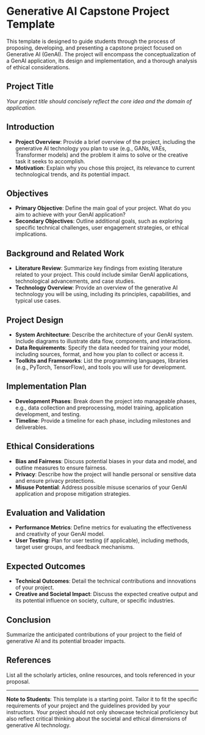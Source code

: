 # Generative AI Capstone Project Template

This template is designed to guide students through the process of proposing, developing, and presenting a capstone project focused on Generative AI (GenAI). The project will encompass the conceptualization of a GenAI application, its design and implementation, and a thorough analysis of ethical considerations.

## Project Title

*Your project title should concisely reflect the core idea and the domain of application.*

## Introduction

- **Project Overview**: Provide a brief overview of the project, including the generative AI technology you plan to use (e.g., GANs, VAEs, Transformer models) and the problem it aims to solve or the creative task it seeks to accomplish.
- **Motivation**: Explain why you chose this project, its relevance to current technological trends, and its potential impact.

## Objectives

- **Primary Objective**: Define the main goal of your project. What do you aim to achieve with your GenAI application?
- **Secondary Objectives**: Outline additional goals, such as exploring specific technical challenges, user engagement strategies, or ethical implications.

## Background and Related Work

- **Literature Review**: Summarize key findings from existing literature related to your project. This could include similar GenAI applications, technological advancements, and case studies.
- **Technology Overview**: Provide an overview of the generative AI technology you will be using, including its principles, capabilities, and typical use cases.

## Project Design

- **System Architecture**: Describe the architecture of your GenAI system. Include diagrams to illustrate data flow, components, and interactions.
- **Data Requirements**: Specify the data needed for training your model, including sources, format, and how you plan to collect or access it.
- **Toolkits and Frameworks**: List the programming languages, libraries (e.g., PyTorch, TensorFlow), and tools you will use for development.

## Implementation Plan

- **Development Phases**: Break down the project into manageable phases, e.g., data collection and preprocessing, model training, application development, and testing.
- **Timeline**: Provide a timeline for each phase, including milestones and deliverables.

## Ethical Considerations

- **Bias and Fairness**: Discuss potential biases in your data and model, and outline measures to ensure fairness.
- **Privacy**: Describe how the project will handle personal or sensitive data and ensure privacy protections.
- **Misuse Potential**: Address possible misuse scenarios of your GenAI application and propose mitigation strategies.

## Evaluation and Validation

- **Performance Metrics**: Define metrics for evaluating the effectiveness and creativity of your GenAI model.
- **User Testing**: Plan for user testing (if applicable), including methods, target user groups, and feedback mechanisms.

## Expected Outcomes

- **Technical Outcomes**: Detail the technical contributions and innovations of your project.
- **Creative and Societal Impact**: Discuss the expected creative output and its potential influence on society, culture, or specific industries.

## Conclusion

Summarize the anticipated contributions of your project to the field of generative AI and its potential broader impacts.

## References

List all the scholarly articles, online resources, and tools referenced in your proposal.

---

**Note to Students**: This template is a starting point. Tailor it to fit the specific requirements of your project and the guidelines provided by your instructors. Your project should not only showcase technical proficiency but also reflect critical thinking about the societal and ethical dimensions of generative AI technology.